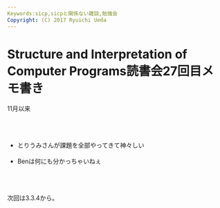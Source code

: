 ```yaml
---
Keywords:sicp,sicpと関係ない雑談,勉強会
Copyright: (C) 2017 Ryuichi Ueda
---
```

# Structure and Interpretation of Computer Programs読書会27回目メモ書き
11月以来<br />
<br />
<br />
<ul><br />
 <li>とりうみさんが課題を全部やってきて神々しい</li><br />
 <li>Benは何にも分かっちゃいねぇ</li><br />
</ul><br />
<br />
次回は3.3.4から。
